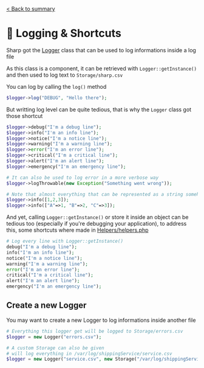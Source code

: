 [< Back to summary](../home.md)

# 📃 Logging & Shortcuts

Sharp got the [Logger](../../Classes/Core/Logger.php) class that can be used to log informations inside a log file

As this class is a component, it can be retrieved with `Logger::getInstance()` and then used to log text to `Storage/sharp.csv`

You can log by calling the `log()` method

```php
$logger->log("DEBUG", "Hello there");
```

But writting log level can be quite tedious, that is why the `Logger` class got those shortcut

```php
$logger->debug("I'm a debug line");
$logger->info("I'm an info line");
$logger->notice("I'm a notice line");
$logger->warning("I'm a warning line");
$logger->error("I'm an error line");
$logger->critical("I'm a critical line");
$logger->alert("I'm an alert line");
$logger->emergency("I'm an emergency line");

# It can also be used to log error in a more verbose way
$logger->logThrowable(new Exception("Something went wrong"));

# Note that almost everything that can be represented as a string somehow can be logged
$logger->info([1,2,3]);
$logger->info(["A"=>1, "B"=>2, "C"=>3]);
```

And yet, calling `Logger::getInstance()` or store it inside an object can be tedious too
(especially if you're debugging your application),
to address this, some shortcuts where made in [Helpers/helpers.php](../../Helpers/helpers.php)

```php
# Log every line with Logger::getInstance()
debug("I'm a debug line");
info("I'm an info line");
notice("I'm a notice line");
warning("I'm a warning line");
error("I'm an error line");
critical("I'm a critical line");
alert("I'm an alert line");
emergency("I'm an emergency line");
```

## Create a new Logger

You may want to create a new Logger to log informations inside another file

```php
# Everything this logger get will be logged to Storage/errors.csv
$logger = new Logger("errors.csv");

# A custom Storage can also be given
# will log everything in /var/log/shippingService/service.csv
$logger = new Logger("service.csv", new Storage("/var/log/shippingService"))
```